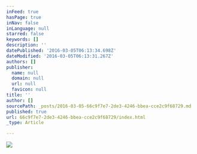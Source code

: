 ```yaml
---
inFeed: true
hasPage: true
inNav: false
inLanguage: null
starred: false
keywords: []
description: ''
datePublished: '2016-03-05T06:13:34.698Z'
dateModified: '2016-03-05T06:13:31.267Z'
authors: []
publisher:
  name: null
  domain: null
  url: null
  favicon: null
title: ''
author: []
sourcePath: _posts/2016-03-05-66c9f7e7-2de3-4246-bbea-cce2c9f68729.md
published: true
url: 66c9f7e7-2de3-4246-bbea-cce2c9f68729/index.html
_type: Article

---
```

![](https://the-grid-user-content.s3-us-west-2.amazonaws.com/1a74cbfa-b2f9-4097-b172-89df9e5670e9.jpg)